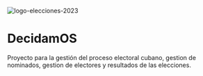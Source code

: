 ![logo-elecciones-2023](https://github.com/GDF99/DecidamOS/assets/118549220/feb52779-0aa4-4b0a-975b-8f8a787c2052)
# DecidamOS

Proyecto para la gestión del proceso electoral cubano, gestion de nominados, gestion de electores y resultados de las elecciones.
